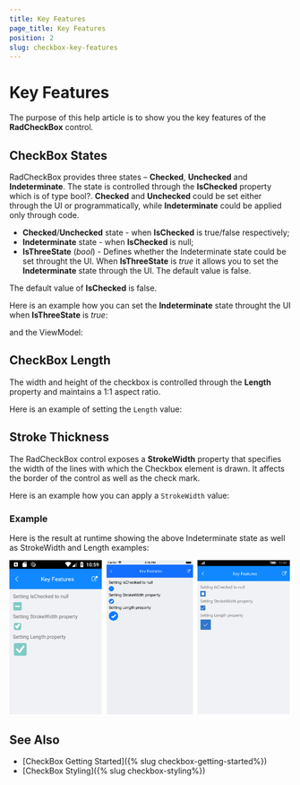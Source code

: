 ```yaml
---
title: Key Features
page_title: Key Features
position: 2
slug: checkbox-key-features
---
```


# Key Features

The purpose of this help article is to show you the key features of the **RadCheckBox** control. 

## CheckBox States

RadCheckBox provides three states – **Checked**, **Unchecked** and **Indeterminate**. The state is controlled through the **IsChecked** property which is of type bool?. **Checked** and **Unchecked** could be set either through the UI or programmatically, while **Indeterminate** could be applied only through code.

* **Checked**/**Unchecked** state - when **IsChecked** is true/false respectively;
* **Indeterminate** state - when **IsChecked** is null;
* **IsThreeState** (*bool*) - Defines whether the Indeterminate state could be set throught the UI. When **IsThreeState** is *true* it allows you to set the **Indeterminate** state through the UI. The default value is false.

The default value of **IsChecked** is false.

Here is an example how you can set the **Indeterminate** state throught the UI when **IsThreeState** is *true*:

<snippet id='checkbox-key-features-ischeckednull-xaml'/>

and the ViewModel:

<snippet id='checkbox-key-features-viewmodel'/>

## CheckBox Length

The width and height of the checkbox is controlled through the **Length** property and maintains a 1:1 aspect ratio. 

Here is an example of setting the `Length` value:

<snippet id='checkbox-key-features-length-xaml'/>

## Stroke Thickness

The RadCheckBox control exposes a **StrokeWidth** property that specifies the width of the lines with which the Checkbox element is drawn. It affects the border of the control as well as the check mark.

Here is an example how you can apply a `StrokeWidth` value:

<snippet id='checkbox-key-features-strokewidth-xaml'/>

### Example

Here is the result at runtime showing the above Indeterminate state as well as StrokeWidth and Length examples:

![CheckBox Key Feature Example](images/checkbox-features.png)

## See Also

- [CheckBox Getting Started]({% slug checkbox-getting-started%})
- [CheckBox Styling]({% slug checkbox-styling%}) 
